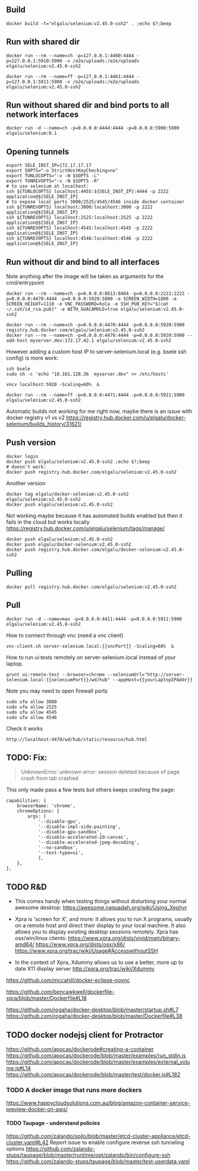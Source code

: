 ## Build

    docker build -t="elgalu/selenium:v2.45.0-ssh2" . ;echo $?;beep

## Run with shared dir

    docker run --rm --name=ch -p=127.0.0.1:4460:4444 -p=127.0.0.1:5910:5900 -v /e2e/uploads:/e2e/uploads elgalu/selenium:v2.45.0-ssh2

    docker run --rm --name=ff -p=127.0.0.1:4461:4444 -p=127.0.0.1:5911:5900 -v /e2e/uploads:/e2e/uploads elgalu/selenium:v2.45.0-ssh2

## Run without shared dir and bind ports to all network interfaces

    docker run -d --name=ch -p=0.0.0.0:4444:4444 -p=0.0.0.0:5900:5900 elgalu/selenium:0.1

## Opening tunnels

    export SELE_INST_IP=172.17.17.17
    export SOPTS="-o StrictHostKeyChecking=no"
    export TUNLOCOPTS="-v -N $SOPTS -L"
    export TUNREVOPTS="-v -N $SOPTS -R"
    # to use selenium at localhost:
    ssh ${TUNLOCOPTS} localhost:4455:${SELE_INST_IP}:4444 -p 2222 application@${SELE_INST_IP}
    # to expose local ports 3000/2525/4545/4546 inside docker container
    ssh ${TUNREVOPTS} localhost:3000:localhost:3000 -p 2222 application@${SELE_INST_IP}
    ssh ${TUNREVOPTS} localhost:2525:localhost:2525 -p 2222 application@${SELE_INST_IP}
    ssh ${TUNREVOPTS} localhost:4545:localhost:4545 -p 2222 application@${SELE_INST_IP}
    ssh ${TUNREVOPTS} localhost:4546:localhost:4546 -p 2222 application@${SELE_INST_IP}

## Run without dir and bind to all interfaces
Note anything after the image will be taken as arguments for the cmd/entrypoint

    docker run --rm --name=ch -p=0.0.0.0:8813:8484 -p=0.0.0.0:2222:2222 -p=0.0.0.0:4470:4444 -p=0.0.0.0:5920:5900 -e SCREEN_WIDTH=1800 -e SCREEN_HEIGHT=1110 -e VNC_PASSWORD=hola -e SSH_PUB_KEY="$(cat ~/.ssh/id_rsa.pub)" -e WITH_GUACAMOLE=true elgalu/selenium:v2.45.0-ssh2

    docker run --rm --name=ch -p=0.0.0.0:4470:4444 -p=0.0.0.0:5920:5900 registry.hub.docker.com/elgalu/selenium:v2.45.0-ssh2
    docker run --rm --name=ch -p=0.0.0.0:4470:4444 -p=0.0.0.0:5920:5900 --add-host myserver.dev:172.17.42.1 elgalu/selenium:v2.45.0-ssh2

However adding a custom host IP to server-selenium.local (e.g. bsele ssh config) is more work:

    ssh bsele
    sudo sh -c 'echo "10.161.128.36  myserver.dev" >> /etc/hosts'

    vncv localhost:5920 -Scaling=60%  &

    docker run --rm --name=ff -p=0.0.0.0:4471:4444 -p=0.0.0.0:5921:5900 elgalu/selenium:v2.45.0-ssh2

Automatic builds not working for me right now, maybe there is an issue with docker registry v1 vs v2
https://registry.hub.docker.com/u/elgalu/docker-selenium/builds_history/31621/

## Push version

    docker login
    docker push elgalu/selenium:v2.45.0-ssh2 ;echo $?;beep
    # doesn't work:
    docker push registry.hub.docker.com/elgalu/selenium:v2.45.0-ssh2

Another version

    docker tag elgalu/docker-selenium:v2.45.0-ssh2 elgalu/selenium:v2.45.0-ssh2
    docker push elgalu/selenium:v2.45.0-ssh2

Not working maybe because it has automated builds enabled but then it fails in the cloud but works locally
https://registry.hub.docker.com/u/elgalu/selenium/tags/manage/

    docker push elgalu/selenium:v2.45.0-ssh2
    docker push elgalu/docker-selenium:v2.45.0-ssh2
    docker push registry.hub.docker.com/elgalu/docker-selenium:v2.45.0-ssh2

## Pulling

    docker pull registry.hub.docker.com/elgalu/selenium:v2.45.0-ssh2

## Pull

    docker run -d --name=max -p=0.0.0.0:4411:4444 -p=0.0.0.0:5911:5900 elgalu/selenium:v2.45.0-ssh2

How to connect through vnc (need a vnc client)

    vnc-client.sh server-selenium.local:{{vncPort}} -Scaling=60%  &

How to run ui:tests remotely on server-selenium.local instead of your laptop.

    grunt ui:remote-test --browser=chrome --seleniumUrl="http://server-selenium.local:{{seleniumPort}}/wd/hub" --appHost={{yourLaptopIPAddr}}

Note you may need to open firewall ports

    sudo ufw allow 3000
    sudo ufw allow 2525
    sudo ufw allow 4545
    sudo ufw allow 4546

Check it works

    http://localhost:4470/wd/hub/static/resource/hub.html

## TODO: Fix:
> UnknownError: unknown error: session deleted because of page crash from tab crashed

 This only made pass a few tests but others keeps crashing the page:

    capabilities: {
        browserName: 'chrome',
        chromeOptions: {
            args: [
                '--disable-gpu',
                '--disable-impl-side-painting',
                '--disable-gpu-sandbox',
                '--disable-accelerated-2d-canvas',
                '--disable-accelerated-jpeg-decoding',
                '--no-sandbox',
                '--test-type=ui',
                ],
        },
    },

## TODO R&D

- This comes handy when testing things without disturbing your normal awesome desktop:
https://awesome.naquadah.org/wiki/Using_Xephyr

- Xpra is 'screen for X', and more: it allows you to run X programs, usually on a remote host and direct their display to your local machine. It also allows you to display existing desktop sessions remotely.
Xpra has osx/win/linux clients:
    https://www.xpra.org/dists/vivid/main/binary-amd64/
    https://www.xpra.org/dists/osx/x86/
https://www.xpra.org/trac/wiki/Usage#AccesswithoutSSH

- In the context of Xpra, Xdummy allows us to use a better, more up to date X11 display server
http://xpra.org/trac/wiki/Xdummy

https://github.com/mccahill/docker-eclipse-novnc

https://github.com/bencawkwell/dockerfile-xpra/blob/master/Dockerfile#L18

https://github.com/rogaha/docker-desktop/blob/master/startup.sh#L7
https://github.com/rogaha/docker-desktop/blob/master/Dockerfile#L38

## TODO docker nodejsj client for Protractor
https://github.com/apocas/dockerode#creating-a-container
https://github.com/apocas/dockerode/blob/master/examples/run_stdin.js
https://github.com/apocas/dockerode/blob/master/examples/external_volume.js#L14
https://github.com/apocas/dockerode/blob/master/test/docker.js#L182

### TODO A docker image that runs more dockers
https://www.happycloudsolutions.com.au/blog/amazon-container-service-preview-docker-on-aws/

#### TODO Taupage - understand policies
https://github.com/zalando/spilo/blob/master/etcd-cluster-appliance/etcd-cluster.yaml#L42
Report issue to enable configure reverse ssh tunneling options
https://github.com/zalando-stups/taupage/blob/master/runtime/opt/zalando/bin/configure-ssh
https://github.com/zalando-stups/taupage/blob/master/test-userdata.yaml
